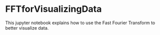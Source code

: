 # FFTforVisualizingData
This jupyter notebook explains how to use the Fast Fourier Transform to better visualize data.

